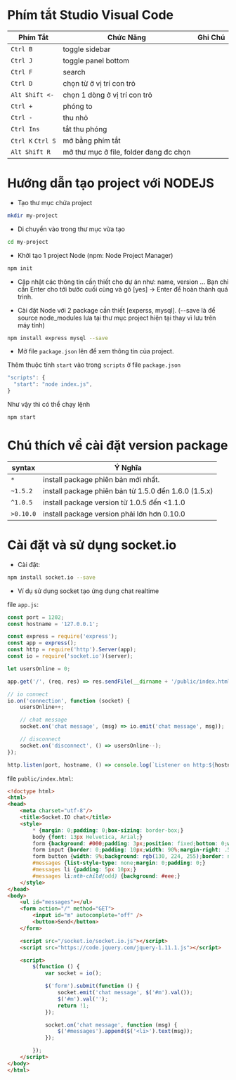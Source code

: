 # Phím tắt Studio Visual Code

Phím Tắt | Chức Năng | Ghi Chú
---|---|---
 `Ctrl B` | toggle sidebar |
 `Ctrl J` | toggle panel bottom |
 `Ctrl F` | search |
 `Ctrl D` | chọn từ ở vị trí con trỏ |
 `Alt Shift <-` | chọn 1 dòng ở vị trí con trỏ |
 `Ctrl +` | phóng to |
 `Ctrl -` | thu nhỏ |
 `Ctrl Ins` | tắt thu phóng |
 `Ctrl K` `Ctrl S` | mở bằng phím tắt |
 `Alt Shift R` | mở thư mục ở file, folder đang đc chọn |

# Hướng dẫn tạo project với NODEJS

* Tạo thư mục chứa project
```sh
mkdir my-project
```

* Di chuyển vào trong thư mục vừa tạo
```sh
cd my-project
```

* Khởi tạo 1 project Node (npm: Node Project Manager)
```sh
npm init
```

* Cập nhật các thông tin cần thiết cho dự án như: name, version ... Bạn chỉ cần Enter cho tới bước cuối cùng và gõ [yes] -> Enter để hoàn thành quá trình.

* Cài đặt Node với 2 package cần thiết [experss, mysql]. (--save là để source node_modules lưa tại thư mục project hiện tại thay vì lưu trên máy tính)
```sh
npm install express mysql --save
```

* Mở file `package.json` lên để xem thông tin của project.

Thêm thuộc tính `start` vào trong `scripts` ở file `package.json`
```js
"scripts": {
  "start": "node index.js",    
}
```

Như vậy thì có thể chạy lệnh
```sh
npm start
```

# Chú thích về cài đặt version package

 syntax | Ý Nghĩa
------------ | -------------
 `*` | install package phiên bản mới nhất.
 `~1.5.2` | install package phiên bản từ 1.5.0 đến 1.6.0 (1.5.x)
 `^1.0.5` | install package version từ 1.0.5 đến <1.1.0
 `>0.10.0` | install package version phải lớn hơn 0.10.0


# Cài đặt và sử dụng socket.io

* Cài đặt: 
```sh
npm install socket.io --save
```

* Ví dụ sử dụng socket tạo ứng dụng chat realtime

file `app.js`:
```js
const port = 1202;
const hostname = '127.0.0.1';

const express = require('express');
const app = express();
const http = require('http').Server(app);
const io = require('socket.io')(server);

let usersOnline = 0;

app.get('/', (req, res) => res.sendFile(__dirname + '/public/index.html'));

// io connect
io.on('connection', function (socket) {
    usersOnline++;

    // chat message
    socket.on('chat message', (msg) => io.emit('chat message', msg));

    // disconnect
    socket.on('disconnect', () => usersOnline--);    
});

http.listen(port, hostname, () => console.log(`Listener on http:${hostname}:${port}`));
```

file `public/index.html`:
```html
<!doctype html>
<html>
<head>
    <meta charset="utf-8"/>
    <title>Socket.IO chat</title>
    <style>
        * {margin: 0;padding: 0;box-sizing: border-box;}
        body {font: 13px Helvetica, Arial;}
        form {background: #000;padding: 3px;position: fixed;bottom: 0;width: 100%;}
        form input {border: 0;padding: 10px;width: 90%;margin-right: .5%;}
        form button {width: 9%;background: rgb(130, 224, 255);border: none;padding: 10px;}
        #messages {list-style-type: none;margin: 0;padding: 0;}
        #messages li {padding: 5px 10px;}
        #messages li:nth-child(odd) {background: #eee;}
    </style>
</head>
<body>
    <ul id="messages"></ul>
    <form action="/" method="GET">
        <input id="m" autocomplete="off" />
        <button>Send</button>
    </form>

    <script src="/socket.io/socket.io.js"></script>
    <script src="https://code.jquery.com/jquery-1.11.1.js"></script>

    <script>
        $(function () {
            var socket = io();

            $('form').submit(function () {
                socket.emit('chat message', $('#m').val());
                $('#m').val('');
                return !1;
            });

            socket.on('chat message', function (msg) {
                $('#messages').append($('<li>').text(msg));
            });

        });
    </script>
</body>
</html>
```